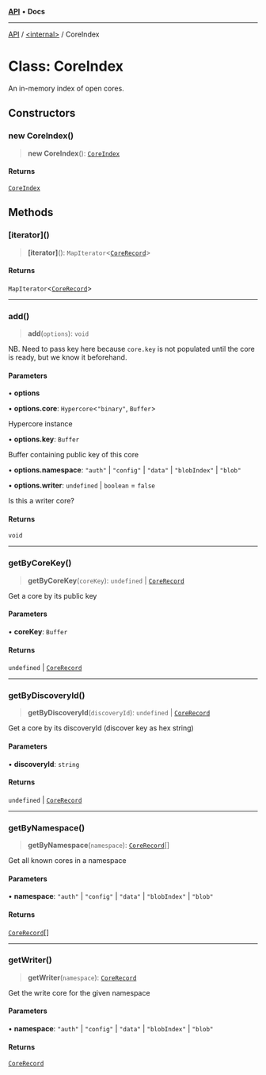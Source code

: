 [**API**](../../README.md) • **Docs**

***

[API](../../README.md) / [\<internal\>](../README.md) / CoreIndex

# Class: CoreIndex

An in-memory index of open cores.

## Constructors

### new CoreIndex()

> **new CoreIndex**(): [`CoreIndex`](CoreIndex.md)

#### Returns

[`CoreIndex`](CoreIndex.md)

## Methods

### \[iterator\]()

> **\[iterator\]**(): `MapIterator`\<[`CoreRecord`](../type-aliases/CoreRecord.md)\>

#### Returns

`MapIterator`\<[`CoreRecord`](../type-aliases/CoreRecord.md)\>

***

### add()

> **add**(`options`): `void`

NB. Need to pass key here because `core.key` is not populated until the
core is ready, but we know it beforehand.

#### Parameters

• **options**

• **options.core**: `Hypercore`\<`"binary"`, `Buffer`\>

Hypercore instance

• **options.key**: `Buffer`

Buffer containing public key of this core

• **options.namespace**: `"auth"` \| `"config"` \| `"data"` \| `"blobIndex"` \| `"blob"`

• **options.writer**: `undefined` \| `boolean` = `false`

Is this a writer core?

#### Returns

`void`

***

### getByCoreKey()

> **getByCoreKey**(`coreKey`): `undefined` \| [`CoreRecord`](../type-aliases/CoreRecord.md)

Get a core by its public key

#### Parameters

• **coreKey**: `Buffer`

#### Returns

`undefined` \| [`CoreRecord`](../type-aliases/CoreRecord.md)

***

### getByDiscoveryId()

> **getByDiscoveryId**(`discoveryId`): `undefined` \| [`CoreRecord`](../type-aliases/CoreRecord.md)

Get a core by its discoveryId (discover key as hex string)

#### Parameters

• **discoveryId**: `string`

#### Returns

`undefined` \| [`CoreRecord`](../type-aliases/CoreRecord.md)

***

### getByNamespace()

> **getByNamespace**(`namespace`): [`CoreRecord`](../type-aliases/CoreRecord.md)[]

Get all known cores in a namespace

#### Parameters

• **namespace**: `"auth"` \| `"config"` \| `"data"` \| `"blobIndex"` \| `"blob"`

#### Returns

[`CoreRecord`](../type-aliases/CoreRecord.md)[]

***

### getWriter()

> **getWriter**(`namespace`): [`CoreRecord`](../type-aliases/CoreRecord.md)

Get the write core for the given namespace

#### Parameters

• **namespace**: `"auth"` \| `"config"` \| `"data"` \| `"blobIndex"` \| `"blob"`

#### Returns

[`CoreRecord`](../type-aliases/CoreRecord.md)
